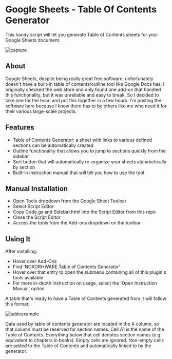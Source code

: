 # Google Sheets - Table Of Contents Generator
This handy script will let you generate Table of Contents sheets for your Google Sheets document.

![capture](https://user-images.githubusercontent.com/6147299/51238036-806e7c00-193b-11e9-9b00-f35fb7f5933e.JPG)

## About ##
Google Sheets, despite being really great free software, unfortunately doesn't have a built-in table of contents/outline tool like Google Docs has. I originally checked the web store and only found one add-on that handled this functionality, but it was unreliable and easy to break. So I decided to take one for the team and put this together in a few hours. I'm posting the software here because I know there has to be others like me who need it for their various large-scale projects.

## Features ##
- Table of Contents Generator: a sheet with links to various defined sections can be automatically created
- Outline functionality that allows you to jump to sections quickly from the sidebar
- Sort button that will automatically re-organize your sheets alphabetically by section
- Built-in instruction manual that will tell you how to use the tool

## Manual Installation ##
- Open Tools dropdown from the Google Sheet Toolbar
- Select Script Editor
- Copy Code.gs and Sidebar.html into the Script Editor from this repo
- Close the Script Editor
- Access the tools from the Add-ons dropdown on the toolbar

## Using It ##
After installing:
- Hover over Add-Ons
- Find 'NOKORI•WARE Table of Contents Generator'
- Hover over that entry to open the submenu containing all of this plugin's tools available
- For more in-depth instruction on usage, select the 'Open Instruction Manual' option

A table that's ready to have a Table of Contents generated from it will follow this format:

![tableexample](https://user-images.githubusercontent.com/6147299/49590311-330cf100-f931-11e8-817c-e83173ba6a6f.JPG)

Data used by table of contents generator are located in the A column, so that column must be reserved for section names. Cell A1 is the name of the Table of Contents. Everything below that cell denotes section names (e.g. equivalent to chapters in books). Empty cells are ignored. Non-empty cells are added to the Table of Contents and automatically linked to by the generator.
